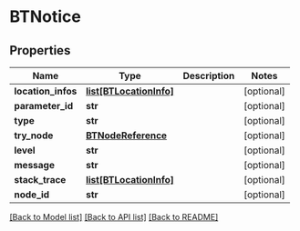 # BTNotice

## Properties
Name | Type | Description | Notes
------------ | ------------- | ------------- | -------------
**location_infos** | [**list[BTLocationInfo]**](BTLocationInfo.md) |  | [optional] 
**parameter_id** | **str** |  | [optional] 
**type** | **str** |  | [optional] 
**try_node** | [**BTNodeReference**](BTNodeReference.md) |  | [optional] 
**level** | **str** |  | [optional] 
**message** | **str** |  | [optional] 
**stack_trace** | [**list[BTLocationInfo]**](BTLocationInfo.md) |  | [optional] 
**node_id** | **str** |  | [optional] 

[[Back to Model list]](../README.md#documentation-for-models) [[Back to API list]](../README.md#documentation-for-api-endpoints) [[Back to README]](../README.md)


